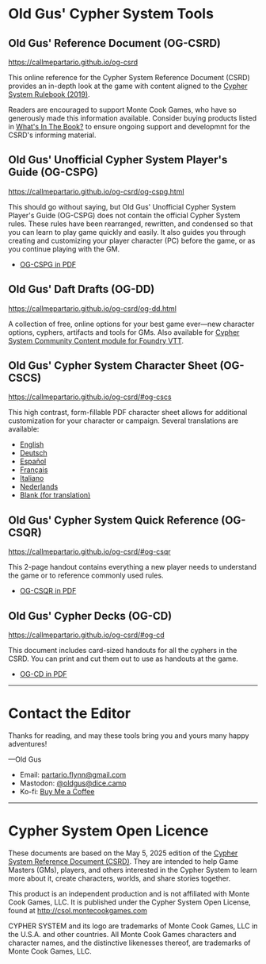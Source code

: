 
# Old Gus' Cypher System Tools

## Old Gus' Reference Document (OG-CSRD)

https://callmepartario.github.io/og-csrd

This online reference for the Cypher System Reference Document (CSRD) provides an in-depth look at the game with content aligned to the [Cypher System Rulebook (2019)](https://www.montecookgames.com/store/product/cypher-system-rulebook-2/).

Readers are encouraged to support Monte Cook Games, who have so generously made this information available. Consider buying products listed in [What's In The Book?](https://callmepartario.github.io/og-csrd/#choose-products) to ensure ongoing support and developmnt for the CSRD's informing material.

## Old Gus' Unofficial Cypher System Player's Guide (OG-CSPG)

https://callmepartario.github.io/og-csrd/og-cspg.html

This should go without saying, but Old Gus' Unofficial Cypher System Player's Guide (OG-CSPG) does not contain the official Cypher System rules. These rules have been rearranged, rewritten, and condensed so that you can learn to play game quickly and easily. It also guides you through creating and customizing your player character (PC) before the game, or as you continue playing with the GM.

- [OG-CSPG in PDF](https://callmepartario.github.io/og-csrd/pdfs/cypher-og-cspg-old-gus-cypher-system-players-guide.pdf)

## Old Gus' Daft Drafts (OG-DD)

https://callmepartario.github.io/og-csrd/og-dd.html

A collection of free, online options for your best game ever—new character options, cyphers, artifacts and tools for GMs. Also available for [Cypher System Community Content module for Foundry VTT](https://foundryvtt.com/packages/cyphersystem-community-module).

## Old Gus' Cypher System Character Sheet (OG-CSCS)

https://callmepartario.github.io/og-csrd/#og-cscs

This high contrast, form-fillable PDF character sheet allows for additional customization for your character or campaign. Several translations are available:

- [English](https://callmepartario.github.io/og-csrd/pdfs/cypher-og-cscs-old-gus-character-sheet.pdf)
- [Deutsch](https://callmepartario.github.io/og-csrd/pdfs/cypher-og-cscs-old-gus-character-sheet-de.pdf)
- [Español](https://callmepartario.github.io/og-csrd/pdfs/cypher-og-cscs-old-gus-character-sheet-es.pdf)
- [Français](https://callmepartario.github.io/og-csrd/pdfs/cypher-og-cscs-old-gus-character-sheet-fr.pdf)
- [Italiano](https://callmepartario.github.io/og-csrd/pdfs/cypher-og-cscs-old-gus-character-sheet.pdf)
- [Nederlands](https://callmepartario.github.io/og-csrd/pdfs/cypher-og-cscs-old-gus-character-sheet.pdf)
- [Blank (for translation)](https://callmepartario.github.io/og-csrd/pdfs/cypher-og-cscs-old-gus-character-sheet.pdf)

## Old Gus' Cypher System Quick Reference (OG-CSQR)

https://callmepartario.github.io/og-csrd/#og-csqr

This 2-page handout contains everything a new player needs to understand the game or to reference commonly used rules.

- [OG-CSQR in PDF](https://callmepartario.github.io/og-csrd/pdfs/cypher-og-csqr-old-gus-cypher-system-quick-reference.pdf)


## Old Gus' Cypher Decks (OG-CD)

https://callmepartario.github.io/og-csrd/#og-cd

This document includes card-sized handouts for all the cyphers in the CSRD. You can print and cut them out to use as handouts at the game.

- [OG-CD in PDF](https://callmepartario.github.io/og-csrd/pdfs/cypher-og-cd-old-gus-cypher-decks.pdf)

---

# Contact the Editor

Thanks for reading, and may these tools bring you and yours many happy adventures!

—Old Gus

- Email: partario.flynn@gmail.com
- Mastodon: [@oldgus@dice.camp](https://dice.camp/@oldgus)
- Ko-fi: [Buy Me a Coffee](https://ko-fi.com/oldgus)

---

# Cypher System Open Licence

These documents are based on the May 5, 2025 edition of the [Cypher System Reference Document (CSRD)](http://csol.montecookgames.com/). They are intended to help Game Masters (GMs), players, and others interested in the Cypher System to learn more about it, create characters, worlds, and share stories together.

This product is an independent production and is not affiliated with Monte Cook Games, LLC. It is published under the Cypher System Open License, found at http://csol.montecookgames.com

CYPHER SYSTEM and its logo are trademarks of Monte Cook Games, LLC in the U.S.A. and other countries. All Monte Cook Games characters and character names, and the distinctive likenesses thereof, are trademarks of Monte Cook Games, LLC.
